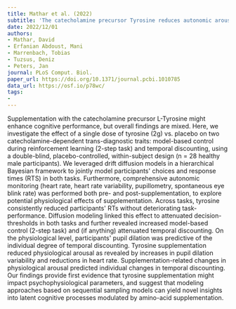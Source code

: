 ```yaml
---
title: Mathar et al. (2022)
subtitle: 'The catecholamine precursor Tyrosine reduces autonomic arousal and decreases decision thresholds in reinforcement learning and temporal discounting'
date: 2022/12/01
authors:
- Mathar, David
- Erfanian Abdoust, Mani
- Marrenbach, Tobias
- Tuzsus, Deniz
- Peters, Jan
journal: PLoS Comput. Biol.
paper_url: https://doi.org/10.1371/journal.pcbi.1010785
data_url: https://osf.io/p78wc/
tags:
- 
---
```


Supplementation with the catecholamine precursor L-Tyrosine might enhance cognitive performance, but overall findings are mixed. Here, we investigate the effect of a single dose of tyrosine (2g) vs. placebo on two catecholamine-dependent trans-diagnostic traits: model-based control during reinforcement learning (2-step task) and temporal discounting, using a double-blind, placebo-controlled, within-subject design (n = 28 healthy male participants). We leveraged drift diffusion models in a hierarchical Bayesian framework to jointly model participants' choices and response times (RTS) in both tasks. Furthermore, comprehensive autonomic monitoring (heart rate, heart rate variability, pupillometry, spontaneous eye blink rate) was performed both pre- and post-supplementation, to explore potential physiological effects of supplementation. Across tasks, tyrosine consistently reduced participants' RTs without deteriorating task-performance. Diffusion modeling linked this effect to attenuated decision-thresholds in both tasks and further revealed increased model-based control (2-step task) and (if anything) attenuated temporal discounting. On the physiological level, participants' pupil dilation was predictive of the individual degree of temporal discounting. Tyrosine supplementation reduced physiological arousal as revealed by increases in pupil dilation variability and reductions in heart rate. Supplementation-related changes in physiological arousal predicted individual changes in temporal discounting. Our findings provide first evidence that tyrosine supplementation might impact psychophysiological parameters, and suggest that modeling approaches based on sequential sampling models can yield novel insights into latent cognitive processes modulated by amino-acid supplementation.
